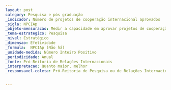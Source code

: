 ```yaml
---
layout: post
category: Pesquisa e pós graduação
_indicador: Número de projetos de cooperação internacional aprovados
_sigla: NPCIAp
_objeto-mensuracao: Medir a capacidade em aprovar projetos de cooperação internacional
_tema-estrategico: Pesquisa
_nivel: Estratégico
_dimensao: Efetividade
_formula:  NPCIAp (Não há)
_unidade-medida: Número Inteiro Positivo
_periodicidade: Anual
_fonte: Pró-Reitoria de Relações Internacionais
_interpretacao: Quanto maior, melhor
_responsavel-coleta: Pró-Reitoria de Pesquisa ou de Relações Internacionais


---
```

